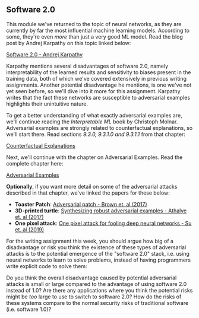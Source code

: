 ## Software 2.0

This module we've returned to the topic of neural networks, as they are
currently by far the most influential machine learning models. According to
some, they're even *more* than just a very good ML model. Read the blog post by
Andrej Karpathy on this topic linked below:

[Software 2.0 - Andrej Karpathy](https://karpathy.medium.com/software-2-0-a64152b37c35)

Karpathy mentions several disadvantages of software 2.0, namely
interpretability of the learned results and sensitivity to biases present in
the training data, both of which we've covered extensively in previous writing
assignments. Another potential disadvantage he mentions, is one we've not yet
seen before, so we'll dive into it more for this assignment. Karpathy writes
that the fact these networks are susceptible to adversarial examples highlights
their unintuitive nature.

To get a better understanding of what exactly adversarial examples are, we'll
continue reading the *Interpretable ML* book by Christoph Molnar. Adversarial
examples are strongly related to counterfactual explanations, so we'll start
there. Read sections *9.3.0, 9.3.1.0 and 9.3.1.1* from that chapter:

[Counterfactual Explanations](https://christophm.github.io/interpretable-ml-book/counterfactual.html)

Next, we'll continue with the chapter on Adversarial Examples. Read the
complete chapter here:

[Adversarial Examples](https://christophm.github.io/interpretable-ml-book/adversarial.html)

**Optionally**, if you want more detail on some of the adversarial attacks
described in that chapter, we've linked the papers for these below:

* **Toaster Patch**: [Adversarial patch - Brown et. al (2017)](https://arxiv.org/abs/1712.09665)
* **3D-printed turtle**: [Synthesizing robust adversarial examples - Athalye et. al (2017)](http://proceedings.mlr.press/v80/athalye18b.html)
* **One pixel attack**: [One pixel attack for fooling deep neural networks - Su et. al (2019)](https://arxiv.org/abs/1710.08864)

For the writing assignment this week, you should argue how big of a
disadvantage or risk you think the existence of these types of adversarial
attacks is to the potential emergence of the "software 2.0" stack, i.e. using
neural networks to learn to solve problems, instead of having programmers write
explicit code to solve them:

Do you think the overall disadvantage caused by potential adversarial attacks
is small or large compared to the advantage of using software 2.0 instead of
1.0?  Are there any applications where you think the potential risks might be
*too* large to use to switch to software 2.0? How do the risks of these systems
compare to the normal security risks of traditional software (i.e. software
1.0)?


